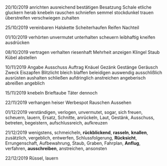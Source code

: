 20/10/2019
anrichten
ausreichend
bestätigen
Besatzung
Schale
etliche
gluckern
herab
knebeln
rauschen
schniefen
semmel
stockdunkel
trauen
überstreifen
verschwiegen
zuhalten

25/10/2019
vereinbaren
Halskette
Scheiterhaufen
Reifen
Nachteil


01/10/2019
verhörten
unvermutet
unterhalten
scheuern
leibhaftig
kneifen
ausdrücken

08/10/2019
vertragen
verhalten
riesenhaft
Mehrheit
anzeigen
Klingel
Staub
Kübel
abstellen

10/11/2019
Angabe
Ausschuss
Auftrag
Knäuel
Gezänk
Gestänge
Geräusch
Zweck
Eiszapfen
Blitzlicht
bleich
blaffen
beleidigen
auswendig
ausschlißlich
ausrüsten
aushalten
schließen
aufdringlich
anstreichen
angeberisch
abreißen
angeblich

15/11/2019
knebeln
Brieftaube
Täter
dennoch

22/11/2019
verhangen
heiser
Werbespot
Rauschen
Aussehen

01/12/2019
verständigen, verlogen, unvermutet, sogar, sich freuen, scheuern, lauern, Ersatz, Schnitte, anrückeln, Laut, Gestänk, Ausschuss, betreten, begeistern, aufschlussreich, aufkreuzen

21/12/2019
wenigstens, schmeicheln, **rückblickend**, **rasseln**, **knallen**, zusätzlich, vergeblich, entwerfen, Schlussfolgerung,
**Rücksicht**, Errungenschaft, Aufbewahrung, Staub, Graben, Fahrplan, **Anflug**, verfahren, **ausschreiben**, anstreichen,
ansonsten

22/12/2019
Rüssel, lauern
